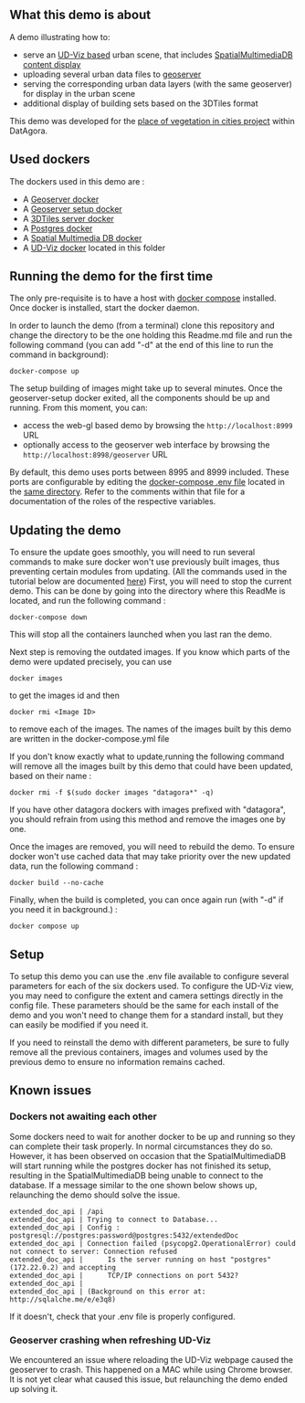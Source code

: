 ## What this demo is about
A demo illustrating how to:
  - serve an [UD-Viz based](https://github.com/VCityTeam/UD-Viz) urban scene, that includes [SpatialMultimediaDB content display](https://github.com/VCityTeam/UD-Serv/tree/master/API_Enhanced_City)
  - uploading several urban data files to 
    [geoserver](https://github.com/kartoza/docker-geoserver)
  - serving the corresponding urban data layers (with the same geoserver) for
    display in the urban scene  
  - additional display of building sets based on the 3DTiles format

This demo was developed for the 
[place of vegetation in cities project](https://github.com/VCityTeam/DatAgora/wiki/Vegetalization-Project)
within DatAgora.

## Used dockers
The dockers used in this demo are :
- A [Geoserver docker](https://hub.docker.com/r/kartoza/geoserver/)
- A [Geoserver setup docker](https://github.com/VCityTeam/Geoserver-Setup-docker)
- A [3DTiles server docker](https://github.com/VCityTeam/3DTiles-Server-docker)
- A [Postgres docker](https://hub.docker.com/_/postgres)
- A [Spatial Multimedia DB docker](https://github.com/VCityTeam/Spatial-Multimedia-DB-docker)
- A [UD-Viz docker](https://github.com/VCityTeam/UD-Viz) located in this folder


## Running the demo for the first time
The only pre-requisite is to have a host with 
[docker compose](https://docs.docker.com/compose/) installed. Once docker is installed, start the docker daemon.

In order to launch the demo (from a terminal) clone this repository and
change the directory to be the one holding this Readme.md file and run the
following command (you can add "-d" at the end of this line to run the command in background):
```
docker-compose up
```

The setup building of images might take up to several minutes. Once the geoserver-setup docker exited, all the components should be up and running.
From this moment, you can:
 - access the web-gl based demo by browsing the `http://localhost:8999` URL
 - optionally access to the geoserver web interface by browsing the 
  `http://localhost:8998/geoserver` URL

By default, this demo uses ports between 8995 and 8999 included. These ports are configurable by editing the 
[docker-compose .env file](https://docs.docker.com/compose/env-file/)
located in the [same directory](.env). Refer to the comments within that file
for a documentation of the roles of the respective variables.

## Updating the demo

To ensure the update goes smoothly, you will need to run several commands to make sure docker won't use previously built images, thus preventing certain modules from updating.
(All the commands used in the tutorial below are documented [here](https://docs.docker.com/reference/))
First, you will need to stop the current demo. This can be done by going into the directory where this ReadMe is located, and run the following command :
```
docker-compose down
```
This will stop all the containers launched when you last ran the demo.

Next step is removing the outdated images. If you know which parts of the demo were updated precisely, you can use
```
docker images
```
to get the images id and then 
```
docker rmi <Image ID>
```
to remove each of the images. The names of the images built by this demo are written in the docker-compose.yml file


If you don't know exactly what to update,running the following command will remove all the images built by this demo that could have been updated, based on their name :
```
docker rmi -f $(sudo docker images "datagora*" -q)
```
If you have other datagora dockers with images prefixed with "datagora", you should refrain from using this method and remove the images one by one.

Once the images are removed, you will need to rebuild the demo. To ensure docker won't use cached data that may take priority over the new updated data, run the following command :
```
docker build --no-cache
```
Finally, when the build is completed, you can once again run (with "-d" if you need it in background.) :
```
docker compose up
```

## Setup

To setup this demo you can use the .env file available to configure several parameters for each of the six dockers used. To configure the UD-Viz view, you may need to configure the extent and camera settings directly in the config file. These parameters should be the same for each install of the demo and you won't need to change them for a standard install, but they can easily be modified if you need it.

If you need to reinstall the demo with different parameters, be sure to fully remove all the previous containers, images and volumes used by the previous demo to ensure no information remains cached.

## Known issues

### Dockers not awaiting each other

Some dockers need to wait for another docker to be up and running so they can complete their task properly. In normal circumstances they do so. However, it has been observed on occasion that the SpatialMultimediaDB will start running while the postgres docker has not finished its setup, resulting in the SpatialMultimediaDB being unable to connect to the database.
 If a message similar to the one shown below shows up, relaunching the demo should solve the issue. 
   ```
   extended_doc_api | /api
   extended_doc_api | Trying to connect to Database...
   extended_doc_api | Config :  postgresql://postgres:password@postgres:5432/extendedDoc
   extended_doc_api | Connection failed (psycopg2.OperationalError) could not connect to server: Connection refused
   extended_doc_api |      Is the server running on host "postgres" (172.22.0.2) and accepting
   extended_doc_api |      TCP/IP connections on port 5432?
   extended_doc_api | 
   extended_doc_api | (Background on this error at: http://sqlalche.me/e/e3q8)
   ```
If it doesn't, check that your .env file is properly configured.

### Geoserver crashing when refreshing UD-Viz

We encountered an issue where reloading the UD-Viz webpage caused the geoserver to crash. This happened on a MAC while using Chrome browser.
It is not yet clear what caused this issue, but relaunching the demo ended up solving it.
